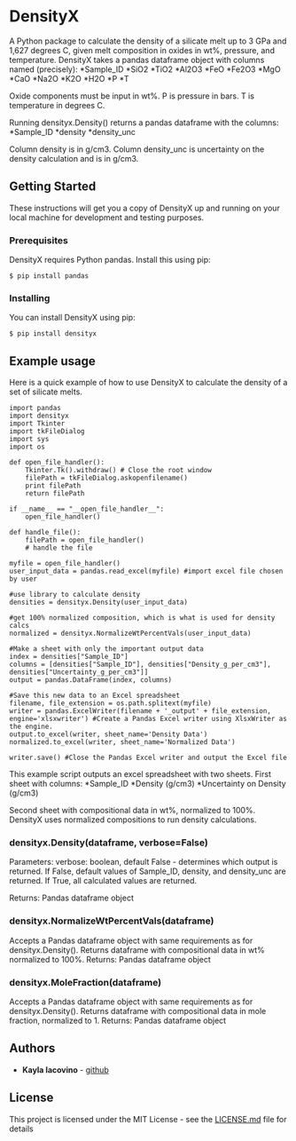 # DensityX

A Python package to calculate the density of a silicate melt up to 3 GPa and  1,627 degrees C, given melt composition in oxides in wt%, pressure, and temperature. DensityX takes a pandas dataframe object with columns named (precisely):
*Sample_ID
*SiO2
*TiO2
*Al2O3
*FeO
*Fe2O3
*MgO
*CaO
*Na2O
*K2O
*H2O
*P
*T

Oxide components must be input in wt%. P is pressure in bars. T is temperature in degrees C. 

Running densityx.Density() returns a pandas dataframe with the columns:
*Sample_ID
*density
*density_unc

Column density is in g/cm3. Column density_unc is uncertainty on the density calculation and is in g/cm3.

## Getting Started

These instructions will get you a copy of DensityX up and running on your local machine for development and testing purposes. 

### Prerequisites

DensityX requires Python pandas. Install this using pip:

```
$ pip install pandas
```

### Installing

You can install DensityX using pip:

```
$ pip install densityx
```

## Example usage

Here is a quick example of how to use DensityX to calculate the density of a set of silicate melts.

```
import pandas
import densityx
import Tkinter
import tkFileDialog
import sys
import os

def open_file_handler():
    Tkinter.Tk().withdraw() # Close the root window
    filePath = tkFileDialog.askopenfilename()
    print filePath
    return filePath

if __name__ == "__open_file_handler__":
    open_file_handler()

def handle_file():
    filePath = open_file_handler()
    # handle the file

myfile = open_file_handler()
user_input_data = pandas.read_excel(myfile) #import excel file chosen by user

#use library to calculate density
densities = densityx.Density(user_input_data)

#get 100% normalized composition, which is what is used for density calcs
normalized = densityx.NormalizeWtPercentVals(user_input_data)

#Make a sheet with only the important output data
index = densities["Sample_ID"]
columns = [densities["Sample_ID"], densities["Density_g_per_cm3"], densities["Uncertainty_g_per_cm3"]]
output = pandas.DataFrame(index, columns)

#Save this new data to an Excel spreadsheet
filename, file_extension = os.path.splitext(myfile)
writer = pandas.ExcelWriter(filename + '_output' + file_extension, engine='xlsxwriter') #Create a Pandas Excel writer using XlsxWriter as the engine.
output.to_excel(writer, sheet_name='Density Data')
normalized.to_excel(writer, sheet_name='Normalized Data')

writer.save() #Close the Pandas Excel writer and output the Excel file
```

This example script outputs an excel spreadsheet with two sheets. First sheet with columns:
*Sample_ID
*Density (g/cm3)
*Uncertainty on Density (g/cm3)

Second sheet with compositional data in wt%, normalized to 100%. DensityX uses normalized compositions to run density calculations.

### densityx.Density(dataframe, verbose=False)
Parameters: verbose: boolean, default False - determines which output is returned. If False, default values of Sample_ID, density, and density_unc are returned. If True, all calculated values are returned.

Returns: Pandas dataframe object

### densityx.NormalizeWtPercentVals(dataframe)
Accepts a Pandas dataframe object with same requirements as for densityx.Density(). Returns dataframe with compositional data in wt% normalized to 100%. 
Returns: Pandas dataframe object

### densityx.MoleFraction(dataframe)
Accepts a Pandas dataframe object with same requirements as for densityx.Density(). Returns dataframe with compositional data in mole fraction, normalized to 1.
Returns: Pandas dataframe object

## Authors

* **Kayla Iacovino** - [github](https://github.com/kaylai)


## License

This project is licensed under the MIT License - see the [LICENSE.md](LICENSE.md) file for details
